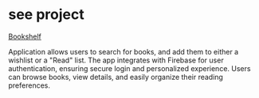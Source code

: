 # see project

[Bookshelf](https://brilliant-sundae-476bc0.netlify.app/)

Application allows users to search for books, and add them to either a wishlist or a "Read" list. The app integrates with Firebase for user authentication, ensuring secure login and personalized experience. Users can browse books, view details, and easily organize their reading preferences.
